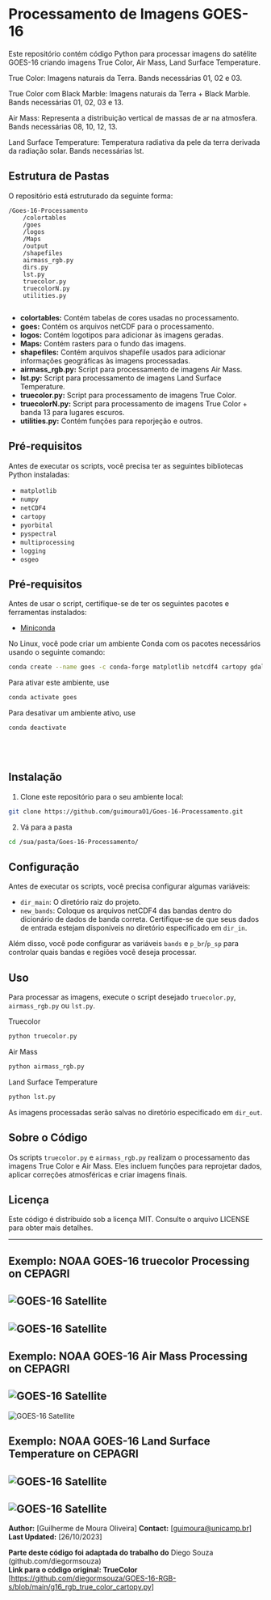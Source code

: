 # Processamento de Imagens GOES-16

Este repositório contém código Python para processar imagens do satélite GOES-16 criando imagens True Color, Air Mass, Land Surface Temperature.

True Color: Imagens naturais da Terra. Bands necessárias 01, 02 e 03. 

True Color com Black Marble: Imagens naturais da Terra + Black Marble. Bands necessárias 01, 02, 03 e 13. 

Air Mass: Representa a distribuição vertical de massas de ar na atmosfera. Bands necessárias 08, 10, 12, 13.

Land Surface Temperature: Temperatura radiativa da pele da terra derivada da radiação solar. Bands necessárias lst.

## Estrutura de Pastas

O repositório está estruturado da seguinte forma:

```
/Goes-16-Processamento
    /colortables
    /goes
    /logos
    /Maps
    /output
    /shapefiles
    airmass_rgb.py
    dirs.py
    lst.py
    truecolor.py
    truecolorN.py
    utilities.py
    
```

- **colortables:** Contém tabelas de cores usadas no processamento.
- **goes:** Contém os arquivos netCDF para o processamento.
- **logos:** Contém logotipos para adicionar às imagens geradas.
- **Maps:** Contém rasters para o fundo das imagens.
- **shapefiles:** Contém arquivos shapefile usados para adicionar informações geográficas às imagens processadas.
- **airmass_rgb.py:** Script para processamento de imagens Air Mass.
- **lst.py:** Script para processamento de imagens Land Surface Temperature.
- **truecolor.py:** Script para processamento de imagens True Color.
- **truecolorN.py:** Script para processamento de imagens True Color + banda 13 para lugares escuros.
- **utilities.py:** Contém funções para reporjeção e outros.


## Pré-requisitos

Antes de executar os scripts, você precisa ter as seguintes bibliotecas Python instaladas:

- `matplotlib`
- `numpy`
- `netCDF4`
- `cartopy`
- `pyorbital`
- `pyspectral`
- `multiprocessing`
- `logging`
- `osgeo`


## Pré-requisitos

Antes de usar o script, certifique-se de ter os seguintes pacotes e ferramentas instalados:

- [Miniconda](https://docs.conda.io/en/latest/miniconda.html)

No Linux, você pode criar um ambiente Conda com os pacotes necessários usando o seguinte comando:

```bash
conda create --name goes -c conda-forge matplotlib netcdf4 cartopy gdal pyspectral pyorbital numpy multiprocessing osgeo
```

Para ativar este ambiente, use
```bash
conda activate goes
```
Para desativar um ambiente ativo, use
```bash
conda deactivate
```
<br>
<br>

## Instalação

1. Clone este repositório para o seu ambiente local:

```bash
git clone https://github.com/guimouraO1/Goes-16-Processamento.git
```
2. Vá para a pasta
```bash
cd /sua/pasta/Goes-16-Processamento/
```

## Configuração

Antes de executar os scripts, você precisa configurar algumas variáveis:

- `dir_main`: O diretório raiz do projeto.
- `new_bands`: Coloque os arquivos netCDF4 das bandas dentro do dicionário de dados de banda correta.
Certifique-se de que seus dados de entrada estejam disponíveis no diretório especificado em `dir_in`.

Além disso, você pode configurar as variáveis `bands` e `p_br`/`p_sp` para controlar quais bandas e regiões você deseja processar.

## Uso

Para processar as imagens, execute o script desejado `truecolor.py`, `airmass_rgb.py` ou `lst.py`.

Truecolor
```bash
python truecolor.py
```
Air Mass
```bash
python airmass_rgb.py
```
Land Surface Temperature
```bash
python lst.py
```
As imagens processadas serão salvas no diretório especificado em `dir_out`.

## Sobre o Código

Os scripts `truecolor.py` e `airmass_rgb.py` realizam o processamento das imagens True Color e Air Mass. Eles incluem funções para reprojetar dados, aplicar correções atmosféricas e criar imagens finais.

## Licença

Este código é distribuído sob a licença MIT. Consulte o arquivo LICENSE para obter mais detalhes.

---

## Exemplo: NOAA GOES-16 truecolor Processing on CEPAGRI

![GOES-16 Satellite](shapefiles/exemplos/truecolor_br.png)
---
![GOES-16 Satellite](shapefiles/exemplos/truecolor_sp.png)
---
## Exemplo: NOAA GOES-16 Air Mass Processing on CEPAGRI

![GOES-16 Satellite](shapefiles/exemplos/airmass_br.png)
---
![GOES-16 Satellite](shapefiles/exemplos/airmass_sp.png)

## Exemplo: NOAA GOES-16 Land Surface Temperature on CEPAGRI

![GOES-16 Satellite](shapefiles/exemplos/lst_br.png)
---
![GOES-16 Satellite](shapefiles/exemplos/lst_sp.png)
---
**Author:** [Guilherme de Moura Oliveira]
**Contact:** [guimoura@unicamp.br]
**Last Updated:** [26/10/2023]

**Parte deste código foi adaptada do trabalho do** Diego Souza (github.com/diegormsouza)<br>
**Link para o código original: TrueColor** [https://github.com/diegormsouza/GOES-16-RGB-s/blob/main/g16_rgb_true_color_cartopy.py]
